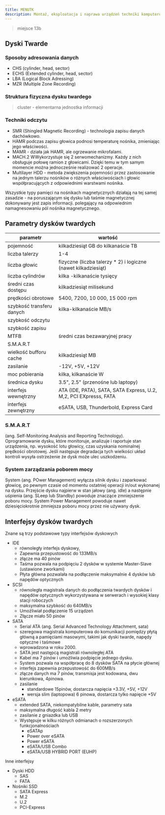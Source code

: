 ```yaml
---
title: MENUTK
description: Montaż, eksploatacja i naprawa urządzeń techniki komputerowej
---
```


> miejsce 13b

## Dyski Twarde

### Sposoby adresowania danych
- CHS (cylinder, head, sector)
- ECHS (Extended cylinder, head, sector)
- LBA (Logical Block Adressing)
- MZR (Multiple Zone Recording)

### Struktura fizyczna dysku twardego
> cluster - elementarna jednostka informacji

### Techniki odczytu
- SMR  (Shingled Magnetic Recording) - technologia zapisu danych dachówkowo.
- HAMR podczas zapisu głowica podnosi temperaturę nośnika, zmieniając jego właściwości.
- MAMR - działa jak HAMR, ale ogrzewanie mikrofalami.
- MACH.2 WWykorzystuje się 2 serwomechanizmy. Każdy z nich obsługuje połowę ramion z głowicami. Dzięki temu w tym samym momencie można jednocześnie realizować 2 operacje.
- Multilayer HDD - metoda zwiększenia pojemności przez zastosowanie na jednym talerzu nośników o różnych właściwościach i głowic współpracujących z odpowiednimi warstwami nośnika.

Wszystkie typy pamięci na nośnikach magnetycznych działają na tej samej zasadzie - na poruszającym się dysku lub taśmie magnetycznej dokonywany jest zapis informacji. polegający na odpowiednim namagnesowaniu pól nośnika magnetycznego.

## Parametry dysków twardych

| parametr                  | wartość                                                           |
| ------------------------- | ----------------------------------------------------------------- |
| pojemność                 | kilkadziesiąt GB do kilkanaście TB                                |
| liczba talerzy            | 1-4                                                               |
| liczba głowic             | fizyczne (liczba talerzy * 2) i logiczne (nawet kilkadziesiąt)    |
| liczba cylindrów          | kilka -kilkanaście tysięcy                                        |
| średni czas dostępu       | kilkadziesiąt milisekund                                          |
| prędkości obrotowe        | 5400, 7200, 10 000, 15 000 rpm                                    |
| szybkość transferu danych | kilka-kilkanaście MB/s                                            |
| szybkość odczytu          |                                                                   |
| szybkość zapisu           |                                                                   |
| MTFB                      | średni czas bezawaryjnej pracy                                    |
| S.M.A.R.T                 |                                                                   |
| wielkość bufforu cache    | kilkadziesiąt MB                                                  |
| zasilanie                 | -12V, +5V, +12V                                                   |
| moc pobierania            | kilka, kilkanaście W                                              |
| średnica dysku            | 3.5", 2.5" (przenośne lub laptopy)                                |
| interfejs wewnętrzny      | ATA (IDE, PATA), SATA, SATA Express, U.2, M,2, PCI EXpresss, FATA |
| interfejs zewnętrzny      | eSATA, USB, Thunderbold, Express Card                             |

### S.M.A.R.T

(ang. Self-Monitoring Analysis and Reporting Technology). Oprogramowanie dysku, które monitoruje, analizuje i raportuje stan urządzenia, np. wysokość lotu głowicy, czas uzyskania nominalnej prędkości obrotowej. Jeśli następuje degradacja tych wielkości układ kontroli wysyła ostrzeżenie że dysk może ulec uszkodzeniu.

### System zarządzania poborem mocy
System (ang. POwer Management) wyłącza silnik dysku i zaparkować głowicę, po pewnym czasie od momentu ostatniej operacji in/out wykonanej na dysku. Przejście dysku najpierw w stan jałowy (ang. idle) a następnie uśpienia (ang. SLeep lub Standby) powoduje znaczące zmniejszenie poboru mocy. System Power Management powoduje nawet dziesięciokrotnie zmniejsza poboru mocy przez nie używany dysk.

## Interfejsy dysków twardych

Znane są trzy podstawowe typy interfejsów dyskowych
- IDE
  - równoległy interfejs dyskowy,
  - Zapewnia przepustowość do 133MB/s
  - złącze ma 40 pinów
  - Taśma pozwala na podpięciu 2 dysków w systemie Master-Slave (ustawione zworkami)
  - Płyta główna pozwalała na podłączenie maksymalnie 4 dysków lub napędów optycznych
- SCSI
  - równoległa magistrala danych do podłączenia twardych dysków i napędów optycznych wykorzystywana w serwerach i wysokiej klasy stacji roboczych
  - maksymalna szybkość do 640MB/s
  - Umożliwiał podłączenie 15 urządzeń
  - Złącze miało 50 pinów
- SATA
  - Serial ATA (ang. Serial Advanced Technology Attachment, sata)
  - szeregowa magistrala komputerowa do komunikacji pomiędzy płytą główną a pamięciami masowymi, takimi jak dyski twarde, napędy optyczne i taśmowe
  - wprowadzona w roku 2000.
  - SATA jest następcą magistrali równoległej ATA
  - Kabel ma 7 pinów i umożliwia podpięcie jednego dysku.
  - System pozwala na współpracę do 8 dysków SATA na płycie głównej
  - interfejs zapewnia przepustowość do 600MB/s 
  - złącze danych ma 7 pinów, transmisja jest kodowana, dwu kierunkowa, 4pinowa.
  - zasilanie
    - standardowe 15pinów, dostarcza napięcia +3.3V, +5V, +12V
    - wersja slim (laptopowa) 6 pinowa, dostarcza tylko napięcie +5V
- eSATA
  - extended SATA, niekompatybilne kable, parametry sata
  - maksymalna długość kabla 2 metry
  - zasilanie z gniazdka lub USB
  - Występuje w kilku różnych odmianach o rozszerzonych funkcjonalnościach
    - eSATAp
    - Power over eSATA
    - Power eSATA
    - eSATA/USB Combo
    - eSATA/USB HYBRID PORT (EUHP)

Inne interfejsy
- Dyski HDD
  - SAS
  - FATA
- Nośniki SSD
  - SATA Express
  - M.2
  - U.2
  - PCI-Express